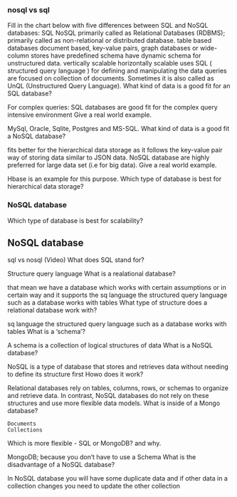 ### nosql vs sql
Fill in the chart below with five differences between SQL and NoSQL databases:
SQL 	NoSQL
primarily called as Relational Databases (RDBMS); 	primarily called as non-relational or distributed database.
table based databases 	document based, key-value pairs, graph databases or wide-column stores
have predefined schema 	have dynamic schema for unstructured data.
vertically scalable 	horizontally scalable
uses SQL ( structured query language ) for defining and manipulating the data 	queries are focused on collection of documents. Sometimes it is also called as UnQL (Unstructured Query Language).
What kind of data is a good fit for an SQL database?

For complex queries: SQL databases are good fit for the complex query intensive environment
Give a real world example.

MySql, Oracle, Sqlite, Postgres and MS-SQL.
What kind of data is a good fit a NoSQL database?

fits better for the hierarchical data storage as it follows the key-value pair way of storing data similar to JSON data. NoSQL database are highly preferred for large data set (i.e for big data).
Give a real world example.

Hbase is an example for this purpose.
Which type of database is best for hierarchical data storage?

### NoSQL database
Which type of database is best for scalability?

## NoSQL database
sql vs nosql (Video)
What does SQL stand for?

Structure query language
What is a realational database?

that mean we have a database which works with certain assumptions or in certain way and it supports the sq language the structured query language such as a database works with tables
What type of structure does a relational database work with?

sq language the structured query language such as a database works with tables
What is a ‘schema’?

A schema is a collection of logical structures of data
What is a NoSQL database?

NoSQL is a type of database that stores and retrieves data without needing to define its structure first
Howo does it work?

Relational databases rely on tables, columns, rows, or schemas to organize and retrieve data. In contrast, NoSQL databases do not rely on these structures and use more flexible data models.
What is inside of a Mongo database?

    Documents
    Collections

Which is more flexible - SQL or MongoDB? and why.

MongoDB; because you don’t have to use a Schema
What is the disadvantage of a NoSQL database?

In NoSQL database you will have some duplicate data and if other data in a collection changes you need to update the other collection